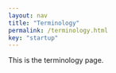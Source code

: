 ```yaml
---
layout: nav
title: "Terminology"
permalink: /terminology.html
key: "startup"
---
```


This is the terminology page.